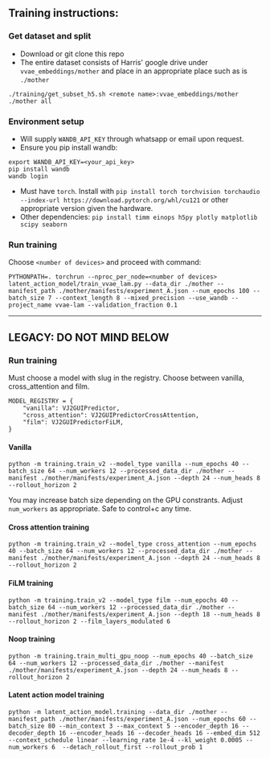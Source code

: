 ## Training instructions:

### Get dataset and split
- Download or git clone this repo
- The entire dataset consists of Harris' google drive under `vvae_embeddings/mother` and place in an appropriate place such as is `./mother`

`./training/get_subset_h5.sh <remote name>:vvae_embeddings/mother ./mother all`

### Environment setup
- Will supply `WANDB_API_KEY` through whatsapp or email upon request.
- Ensure you pip install wandb: 
```
export WANDB_API_KEY=<your_api_key>
pip install wandb
wandb login
```
- Must have `torch`. Install with `pip install torch torchvision torchaudio --index-url https://download.pytorch.org/whl/cu121` or other appropriate version given the hardware. 
- Other dependencies:
`pip install timm einops h5py plotly matplotlib scipy seaborn`

### Run training
Choose `<number of devices>` and proceed with command:

`PYTHONPATH=. torchrun --nproc_per_node=<number of devices> latent_action_model/train_vvae_lam.py --data_dir ./mother --manifest_path ./mother/manifests/experiment_A.json --num_epochs 100 --batch_size 7 --context_length 8 --mixed_precision --use_wandb --project_name vvae-lam --validation_fraction 0.1`

---

## LEGACY: DO NOT MIND BELOW
### Run training
Must choose a model with slug in the registry. Choose between vanilla, cross_attention and film.
```
MODEL_REGISTRY = {
    "vanilla": VJ2GUIPredictor,
    "cross_attention": VJ2GUIPredictorCrossAttention,
    "film": VJ2GUIPredictorFiLM,
}
```
#### Vanilla
`python -m training.train_v2 --model_type vanilla --num_epochs 40 --batch_size 64 --num_workers 12 --processed_data_dir ./mother --manifest ./mother/manifests/experiment_A.json --depth 24 --num_heads 8 --rollout_horizon 2`

You may increase batch size depending on the GPU constrants. Adjust `num_workers` as appropriate. Safe to control+c any time.

#### Cross attention training
`python -m training.train_v2 --model_type cross_attention --num_epochs 40 --batch_size 64 --num_workers 12 --processed_data_dir ./mother --manifest ./mother/manifests/experiment_A.json --depth 24 --num_heads 8 --rollout_horizon 2`

#### FiLM training
`python -m training.train_v2 --model_type film --num_epochs 40 --batch_size 64 --num_workers 12 --processed_data_dir ./mother --manifest ./mother/manifests/experiment_A.json --depth 18 --num_heads 8 --rollout_horizon 2 --film_layers_modulated 6`

#### Noop training
`python -m training.train_multi_gpu_noop --num_epochs 40 --batch_size 64 --num_workers 12 --processed_data_dir ./mother --manifest ./mother/manifests/experiment_A.json --depth 24 --num_heads 8 --rollout_horizon 2`

#### Latent action model training

`python -m latent_action_model.training --data_dir ./mother --manifest_path ./mother/manifests/experiment_A.json --num_epochs 60 --batch_size 80 --min_context 3 --max_context 5 --encoder_depth 16 --decoder_depth 16 --encoder_heads 16 --decoder_heads 16 --embed_dim 512 --context_schedule linear --learning_rate 1e-4 --kl_weight 0.0005 --num_workers 6  --detach_rollout_first --rollout_prob 1`